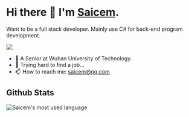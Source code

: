 # Hi there 👋 I'm [Saicem](https://saicem.github.io).

Want to be a full stack developer. Mainly use C# for back-end program development.
<!-- view count https://github.com/antonkomarev/github-profile-views-counter -->
![](https://hit.yhype.me/github/profile?user_id=56228142)

- 🔭 A Senior at Wuhan University of Technology.
- 🥲 Trying hard to find a job... 
- 📫 How to reach me: saicem@qq.com

## Github Stats

![Saicem's most used language](https://github-readme-stats.vercel.app/api/top-langs/?username=saicem&hide=cmake,Makefile,shell&layout=compact)
